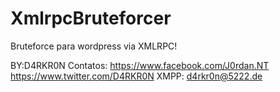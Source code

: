 # XmlrpcBruteforcer
Bruteforce para wordpress via XMLRPC!

BY:D4RKR0N
Contatos: 
https://www.facebook.com/J0rdan.NT
https://www.twitter.com/D4RKR0N
XMPP: d4rkr0n@5222.de
